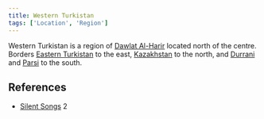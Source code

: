 ```yaml
---
title: Western Turkistan
tags: ['Location', 'Region']
---
```

Western Turkistan is a region of [Dawlat Al-Harir](/_wiki/dawlat-al-harir.md) located north of the centre. Borders [Eastern Turkistan](/_wiki/eastern-turkistan.md) to the east, [Kazakhstan](/_wiki/kazakhstan.md) to the north, and [Durrani](/_wiki/durrani.md) and [Parsi](/_wiki/parsi.md) to the south.

## References
- [Silent Songs](/_wiki/silent-songs.md) 2
